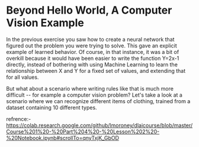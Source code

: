 # Beyond Hello World, A Computer Vision Example
In the previous exercise you saw how to create a neural network that figured out the problem you were trying to solve. This gave an explicit example of learned behavior. Of course, in that instance, it was a bit of overkill because it would have been easier to write the function Y=2x-1 directly, instead of bothering with using Machine Learning to learn the relationship between X and Y for a fixed set of values, and extending that for all values.

But what about a scenario where writing rules like that is much more difficult -- for example a computer vision problem? Let's take a look at a scenario where we can recognize different items of clothing, trained from a dataset containing 10 different types.

refrence:-https://colab.research.google.com/github/lmoroney/dlaicourse/blob/master/Course%201%20-%20Part%204%20-%20Lesson%202%20-%20Notebook.ipynb#scrollTo=qnyTxjK_GbOD